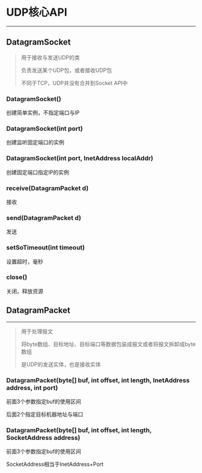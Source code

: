 # UDP核心API

---

## DatagramSocket

>用于接收与发送UDP的类
>
>负责发送某个UDP包，或者接收UDP包
>
>不同于TCP，UDP并没有合并到Socket API中

### DatagramSocket()	

创建简单实例，不指定端口与IP

### DatagramSocket(int port)

创建监听固定端口的实例

### DatagramSocket(int port, InetAddress localAddr)

创建固定端口指定IP的实例

### receive(DatagramPacket d)

接收

### send(DatagramPacket d)

发送

### setSoTimeout(int timeout)

设置超时，毫秒

### close()

关闭，释放资源





## DatagramPacket

---

> 用于处理报文
>
> 将byte数组、目标地址、目标端口等数据包装成报文或者将报文拆卸成byte数组
>
> 是UDP的发送实体，也是接收实体

### DatagramPacket(byte[] buf, int offset, int length, InetAddress address, int port)

前面3个参数指定buf的使用区间

后面2个指定目标机器地址与端口



### DatagramPacket(byte[] buf, int offset, int length, SocketAddress address)

前面3个参数指定buf的使用区间

SocketAddress相当于InetAddress+Port



